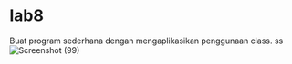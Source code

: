 # lab8
Buat program sederhana dengan mengaplikasikan penggunaan class.
ss
![Screenshot (99)](https://user-images.githubusercontent.com/92711595/146685834-39db1e2d-87e7-43f9-a916-7eada2c15c86.png)
